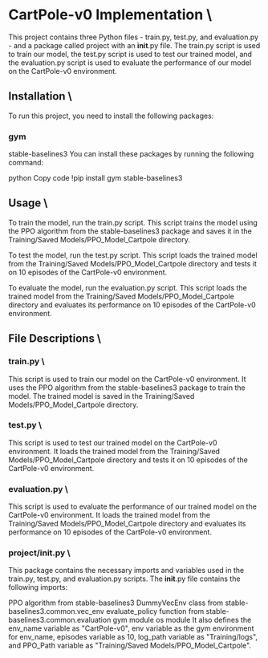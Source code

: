 # CartPole-v0 Implementation \
This project contains three Python files - train.py, test.py, and evaluation.py - and a package called project with an __init__.py file. The train.py script is used to train our model, the test.py script is used to test our trained model, and the evaluation.py script is used to evaluate the performance of our model on the CartPole-v0 environment.

## Installation \
To run this project, you need to install the following packages:

### gym
stable-baselines3
You can install these packages by running the following command:

python
Copy code
!pip install gym stable-baselines3
## Usage \
To train the model, run the train.py script. This script trains the model using the PPO algorithm from the stable-baselines3 package and saves it in the Training/Saved Models/PPO_Model_Cartpole directory.

To test the model, run the test.py script. This script loads the trained model from the Training/Saved Models/PPO_Model_Cartpole directory and tests it on 10 episodes of the CartPole-v0 environment.

To evaluate the model, run the evaluation.py script. This script loads the trained model from the Training/Saved Models/PPO_Model_Cartpole directory and evaluates its performance on 10 episodes of the CartPole-v0 environment.

## File Descriptions \
### train.py \
This script is used to train our model on the CartPole-v0 environment. It uses the PPO algorithm from the stable-baselines3 package to train the model. The trained model is saved in the Training/Saved Models/PPO_Model_Cartpole directory.

### test.py \
This script is used to test our trained model on the CartPole-v0 environment. It loads the trained model from the Training/Saved Models/PPO_Model_Cartpole directory and tests it on 10 episodes of the CartPole-v0 environment.

### evaluation.py \
This script is used to evaluate the performance of our trained model on the CartPole-v0 environment. It loads the trained model from the Training/Saved Models/PPO_Model_Cartpole directory and evaluates its performance on 10 episodes of the CartPole-v0 environment.

### project/__init__.py \
This package contains the necessary imports and variables used in the train.py, test.py, and evaluation.py scripts. The __init__.py file contains the following imports:

PPO algorithm from stable-baselines3
DummyVecEnv class from stable-baselines3.common.vec_env
evaluate_policy function from stable-baselines3.common.evaluation
gym module
os module
It also defines the env_name variable as "CartPole-v0", env variable as the gym environment for env_name, episodes variable as 10, log_path variable as "Training/logs", and PPO_Path variable as "Training/Saved Models/PPO_Model_Cartpole".
